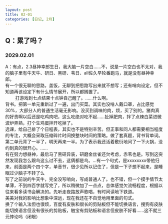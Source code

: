 ```yaml
---
layout: post
title: 02-01
categories: [日记, 2月]
---
```

## Q：累了吗？		

### 2029.02.01  
A：有点，2.3昼神幸郎生日，我大脑一片空白……不，说是一片空白也不太对，我的脑子里有牛天牛、研日、黑研、苇日、all佐久早轮番跑马，就是没有昼神幸郎。  
有一个很无聊的思路，盖饭，无聊到把思路写出来就不想写；还有哨向设定，但不知道再该设定下有什么情节展开，所以都搁置了。  
　　
打游戏到七点结果十点钟自己醒了。……什么啊。  
背书。把第一单元重新过了一遍，出门买菜。其实也没啥人戴口罩，占比感觉30%，大部分人的普通生活毫无影响。没买到调味的肉，烦，买了别的。猪肉真的好贵啊以后还是吃鸡肉吧，这么吃绝对吃不起……扯掉肥肉，拌了点辣白菜进微波炉弄熟，打个生鸡蛋拌开吃掉了。  
选课，给自己排了个日程表，其实也不是特别辛苦。但正事和同人都需要相当程度的专注，大概会采取压缩碎片时间换整块时间的策略。做了套真题，背书背单词。第二单元背了一半了，明天再来一半。为了表示我还活着敷衍地问了一下火锅，没约到真的很开心。……  
有在努力想昼神，最后马了黑研异装，研磨金丝雀还欠考虑，赤苇也是。写到这突然发现我怎么跟鸟这么过不去，这俩都是鸟。…有一个句式，是xxxxxxxx带他归来，前面是两个四个字，单音节，很少见所以记住了，但是一下子想不起来，是睡眠过少脑子不转了么    
写了之前说的牛天牛，完全没写哨向，写成普通人了。也不错，但一个摸手情节太单薄，不到四百字就写完了，所以稍微加了一点点，总体感觉欠流畅程度，根据以往来看多读书会解决的。先听走夜路放声歌唱，有时间读地下铁道。  
美美对我的影响比想象中深远，现在我还在不自觉地用里面的句式。  
换了个输入法但也很烦，百度有皮肤和很长的剪贴板但不能切换语言，搜狗有皮肤能切换语言但没有很长的剪贴板，触宝有剪贴板和语言但皮肤不好看……这不就三元悖论吗（闭眼）  
